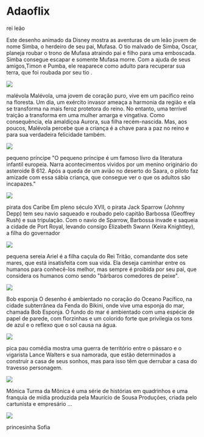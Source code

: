# Adaoflix
rei leão 

Este desenho animado da Disney mostra as aventuras de um leão jovem de nome Simba, o herdeiro de seu pai, Mufasa. O tio malvado de Simba, Oscar, planeja roubar o trono de Mufasa atraindo pai e filho para uma emboscada. Simba consegue escapar e somente Mufasa morre. Com a ajuda de seus amigos,Timon e Pumba, ele reaparece como adulto para recuperar sua terra, que foi roubada por seu tio .

![](https://media1.tenor.com/m/STGCbxuxuDUAAAAd/kovu-and-kiara-lion-king-2.gif)



malévola 
Malévola, uma jovem de coração puro, vive em um pacífico reino na floresta. Um dia, um exército invasor ameaça a harmonia da região e ela se transforma na mais feroz protetora do reino. No entanto, uma terrível traição a transforma em uma mulher amarga e vingativa. Como consequência, ela amaldiçoa Aurora, sua filha recém-nascida. Mas, aos poucos, Malévola percebe que a criança é a chave para a paz no reino e para sua verdadeira felicidade também.

![](https://media1.tenor.com/m/dEWtzHYiMacAAAAd/maleficent-angelina-jolie.gif)



pequeno príncipe
"O pequeno príncipe é um famoso livro da literatura infantil europeia. Narra acontecimentos vividos por um menino originário do asteroide B 612. Após a queda de um avião no deserto do Saara, o piloto faz amizade com essa sábia criança, que consegue ver o que os adultos são incapazes."

![](https://media1.tenor.com/m/Ow3ubkZ3rh4AAAAd/el-principito.gif)




pirata dos Caribe
Em pleno século XVII, o pirata Jack Sparrow (Johnny Depp) tem seu navio saqueado e roubado pelo capitão Barbossa (Geoffrey Rush) e sua tripulação. Com o navio de Sparrow, Barbossa invade e saqueia a cidade de Port Royal, levando consigo Elizabeth Swann (Keira Knightley), a filha do governador

![](https://media1.tenor.com/m/1-8Z1QmtJxMAAAAd/jack-sparrow-i-like-that.gif)




pequena sereia
Ariel é a filha caçula do Rei Tritão, comandante dos sete mares, que está insatisfeita com sua vida. Ela deseja caminhar entre os humanos para conhecê-los melhor, mas sempre é proibida por seu pai, que considera os humanos como sendo "bárbaros comedores de peixe".

![](https://media.tenor.com/XR2Su6hfO00AAAAi/ariel.gif)



Bob esponja 
O desenho é ambientado no coração do Oceano Pacífico, na cidade subterrânea da Fenda do Bikini, onde vive uma esponja do mar, chamada Bob Esponja. O fundo do mar é ambientado com uma espécie de papel de parede, com florzinhas e um colorido forte que privilegia os tons de azul e o reflexo que o sol causa na água.

![](https://media1.tenor.com/m/VZ16O4qlldYAAAAd/spongebob-spongebobsquarepants.gif)



pica pau 
comédia mostra uma guerra de território entre o pássaro e o vigarista Lance Walters e sua namorada, que estão determinados a construir a casa de seus sonhos, mas para isso têm que derrubar a casa do travesso personagem.

![](https://media1.tenor.com/m/5VKMNWtfFyMAAAAC/woody-woodpecker-el-pajaro-loco.gif)




Mônica 
Turma da Mônica é uma série de histórias em quadrinhos e uma franquia de mídia produzida pela Maurício de Sousa Produções, criada pelo cartunista e empresário ...

![](https://media.tenor.com/U07Nn6x8akkAAAAi/amor-da-minha-vida.gif)





princesinha Sofia 







 
